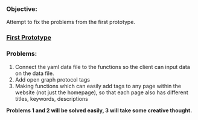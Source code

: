 ### Objective:
Attempt to fix the problems from the first prototype.

### [First Prototype](https://github.com/bigdata-mindstorms/d3-playground/tree/gh-pages/LivingProgram/2016/04/06)

### Problems:
1. Connect the yaml data file to the functions so the client can input data on the data file.
2. Add open graph protocol tags 
3. Making functions which can easily add tags to any page within the website (not just the homepage), so that each page also has different titles, keywords, descriptions

**Problems 1 and 2 will be solved easily, 3 will take some creative thought.**
